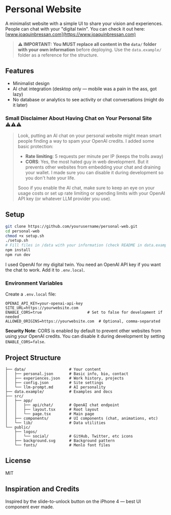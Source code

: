 # Personal Website

A minimalist website with a simple UI to share your vision and experiences. People can chat with your "digital twin". You can check it out here: [www.joaquinbressan.com](https://www.joaquinbressan.com)

> **⚠️ IMPORTANT:** **You MUST replace all content in the `data/` folder with your own information** before deploying. Use the `data.example/` folder as a reference for the structure.

## Features

- Minimalist design  
- AI chat integration (desktop only — mobile was a pain in the ass, got lazy)  
- No database or analytics to see activity or chat conversations (might do it later)  

### Small Disclaimer About Having Chat on Your Personal Site ⚠️⚠️⚠️

>Look, putting an AI chat on your personal website might mean smart people finding a way to spam your OpenAI credits. I added some basic protection:
>
>- **Rate limiting**: 5 requests per minute per IP (keeps the trolls away)
>- **CORS**: Yes, the most hated guy in web development. But it prevents other websites from embedding your chat and draining your wallet. I made sure you can disable it during development so you don't hate your life.
>
>Sooo if you enable the AI chat, make sure to keep an eye on your usage costs or set up rate limiting or spending limits with your OpenAI API key (or whatever LLM provider you use).

## Setup

```bash
git clone https://github.com/yourusername/personal-web.git
cd personal-web
chmod +x setup.sh
./setup.sh
# Fill files in /data with your information (check README in data.example folder)
npm install
npm run dev
```

I used OpenAI for my digital twin. You need an OpenAI API key if you want the chat to work. Add it to `.env.local`.

### Environment Variables

Create a `.env.local` file:

```
OPENAI_API_KEY=your-openai-api-key
SITE_URL=https://yourwebsite.com
ENABLE_CORS=true                    # Set to false for development if needed
ALLOWED_ORIGINS=https://yourwebsite.com  # Optional, comma-separated
```

**Security Note**: CORS is enabled by default to prevent other websites from using your OpenAI credits. You can disable it during development by setting `ENABLE_CORS=false`.

## Project Structure

```
├── data/                   # Your content
│   ├── personal.json       # Basic info, bio, contact
│   ├── experiences.json    # Work history, projects
│   ├── config.json         # Site settings
│   └── llm-prompt.md       # AI personality
├── data.example/           # Examples and docs
├── src/
│   ├── app/
│   │   ├── api/chat/       # OpenAI chat endpoint
│   │   ├── layout.tsx      # Root layout
│   │   └── page.tsx        # Main page
│   ├── components/         # UI components (chat, animations, etc)
│   └── lib/                # Data utilities
└── public/
    ├── logos/
    │   └── social/         # GitHub, Twitter, etc icons
    ├── background.svg      # Background pattern
    └── fonts/              # Menlo font files
```

## License

MIT

## Inspiration and Credits

Inspired by the slide-to-unlock button on the iPhone 4 — best UI component ever made.
